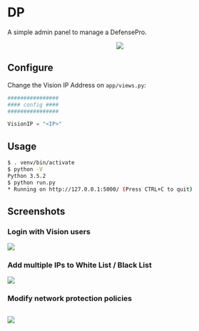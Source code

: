 # DP
A simple admin panel to manage a DefensePro.

<p align="center">
  <img src="https://raw.githubusercontent.com/alexfrancow/DP/master/PoC/dp.jpg">
</p>

## Configure
Change the Vision IP Address on ```app/views.py```:

```python
################
#### config ####
################

VisionIP = "<IP>"
```

## Usage

```bash
$ . venv/bin/activate
$ python -V
Python 3.5.2
$ python run.py
* Running on http://127.0.0.1:5000/ (Press CTRL+C to quit)
```

## Screenshots

### Login with Vision users

<kbd><img src="https://raw.githubusercontent.com/alexfrancow/DP/master/PoC/11.png" /></kbd>

### Add multiple IPs to White List / Black List

<kbd><img src="https://raw.githubusercontent.com/alexfrancow/DP/master/PoC/10.png" /></kbd>

### Modify network protection policies

<kbd><img src="https://raw.githubusercontent.com/alexfrancow/DP/master/PoC/7.png" /></kbd>
---

